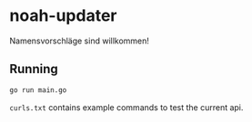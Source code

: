 # noah-updater
Namensvorschläge sind willkommen!

## Running
```sh
go run main.go
```
`curls.txt` contains example commands to test the current api.
